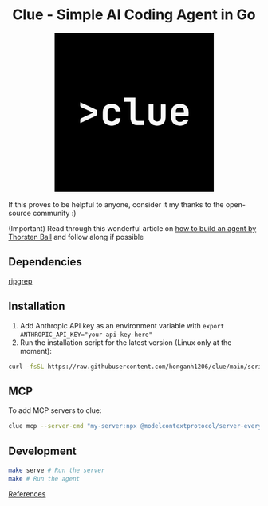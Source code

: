 <div class="title-block" style="text-align: center;" align="center">

# Clue - Simple AI Coding Agent in Go

<p><img title="clue logo" src="assets/images/clue-logo.svg" width="320" height="320"></p>

</div>

If this proves to be helpful to anyone, consider it my thanks to the open-source community :)

(Important) Read through this wonderful article on [how to build an agent by Thorsten Ball](https://ampcode.com/how-to-build-an-agent) and follow along if possible

## Dependencies

[ripgrep](https://github.com/BurntSushi/ripgrep)

## Installation

1. Add Anthropic API key as an environment variable with `export ANTHROPIC_API_KEY="your-api-key-here"`
2. Run the installation script for the latest version (Linux only at the moment):

```bash
curl -fsSL https://raw.githubusercontent.com/honganh1206/clue/main/scripts/install.sh | sudo -E bash
```

## MCP

To add MCP servers to clue:

```sh
clue mcp --server-cmd "my-server:npx @modelcontextprotocol/server-everything"
```

## Development

```bash
make serve # Run the server
make # Run the agent
```

[References](./docs/References.md)
